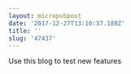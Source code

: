 ```yaml
---
layout: micropubpost
date: '2017-12-27T13:10:37.188Z'
title: ''
slug: '47437'
---
```

Use this blog to test new features
